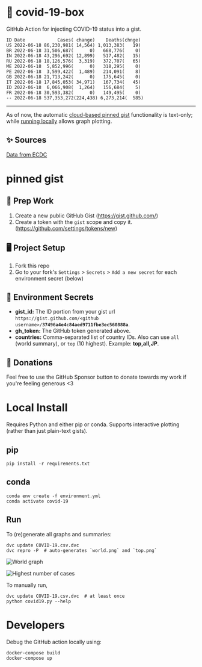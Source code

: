 # 🏥 covid-19-box

GitHub Action for injecting COVID-19 status into a gist.

```
ID Date            Cases( change)    Deaths(chnge)
US 2022-06-18 86,230,981( 14,564) 1,013,383(   19)
BR 2022-06-18 31,506,687(      0)   668,776(    0)
IN 2022-06-18 43,296,692( 12,899)   517,482(   15)
RU 2022-06-18 18,126,576(  3,319)   372,707(   65)
ME 2022-06-18  5,852,996(      0)   318,295(    0)
PE 2022-06-18  3,599,422(  1,489)   214,091(    8)
GB 2022-06-18 21,713,242(      0)   175,645(    0)
IT 2022-06-18 17,845,053( 34,971)   167,734(   45)
ID 2022-06-18  6,066,908(  1,264)   156,684(    5)
FR 2022-06-18 30,593,382(      0)   149,495(    0)
-- 2022-06-18 537,353,272(224,438) 6,273,214(  585)
```

---

As of now, the automatic [cloud-based pinned gist](#pinned-gist) functionality is text-only;
while [running locally](#local-install) allows graph plotting.

## ✨ Sources

[Data from ECDC](https://www.ecdc.europa.eu/en/publications-data/download-todays-data-geographic-distribution-covid-19-cases-worldwide)

# pinned gist

## 🎒 Prep Work
1. Create a new public GitHub Gist (https://gist.github.com/)
1. Create a token with the `gist` scope and copy it. (https://github.com/settings/tokens/new)

## 🖥 Project Setup
1. Fork this repo
1. Go to your fork's `Settings` > `Secrets` > `Add a new secret` for each environment secret (below)

## 🤫 Environment Secrets
- **gist_id:** The ID portion from your gist url `https://gist.github.com/<github username>/`**`37496a4e4c84aed9711fbe3ec560888a`**.
- **gh_token:** The GitHub token generated above.
- **countries:** Comma-separated list of country IDs. Also can use `all` (world summary), or `top` (10 highest). Example: **top,all,JP**.

## 💸 Donations

Feel free to use the GitHub Sponsor button to donate towards my work if you're feeling generous <3

# Local Install

Requires Python and either pip or conda. Supports interactive plotting (rather than just plain-text gists).

## pip

```
pip install -r requirements.txt
```

## conda

```
conda env create -f environment.yml
conda activate covid-19
```

## Run

To (re)generate all graphs and summaries:

```
dvc update COVID-19.csv.dvc
dvc repro -P  # auto-generates `world.png` and `top.png`
```

![World graph](world.png)

![Highest number of cases](top.png)

To manually run,

```
dvc update COVID-19.csv.dvc  # at least once
python covid19.py --help
```

# Developers

Debug the GitHub action locally using:

```
docker-compose build
docker-compose up
```
